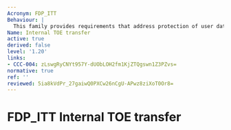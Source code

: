 ```yaml
---
Acronym: FDP_ITT
Behaviour: |
  This family provides requirements that address protection of user data when it is transferred between separated parts of a TOE across an internal channel. This may be contrasted with the Inter-TSF user data confidentiality transfer protection (FDP_UCT) and Inter-TSF user data integrity transfer protection (FDP_UIT) families, which provide protection for user data when it is transferred between distinct TSFs across an external channel, and Export from the TOE (FDP_ETC) and Import from outside of the TOE (FDP_ITC), which address TSF-mediated transfer of data to or from outside the TOE.
Name: Internal TOE transfer
active: true
derived: false
level: '1.20'
links:
- CCC-004: zLswgRyCNYt957Y-dUObLOH2fm1KjZTQgswn1Z3PZvs=
normative: true
ref: ''
reviewed: 5ia8kVdPr_27gaiwQ0PXCw26nCgU-APwz8ziXoT0Or8=
---
```


# FDP_ITT Internal TOE transfer